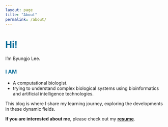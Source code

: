 ```yaml
---
layout: page
title: "About"
permalink: /about/
---
```

# <span style="color:#0B6E99">Hi!</span>

I’m Byungjo Lee. 

### <span style="color:#0B6E99">I AM</span>

- A computational biologist.
- trying to understand complex biological systems using bioinformatics and artificial intelligence technologies.

This blog is where I share my learning journey, exploring the developments in these dynamic fields.

**If you are interested about me**, please check out my [**resume**](../resume/).

